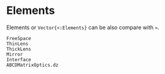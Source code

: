 # Elements
Elements or `Vector{<:Elements}` can be also compare with `≈`.
```@docs
FreeSpace
ThinLens
ThickLens
Mirror
Interface
ABCDMatrixOptics.dz
```
